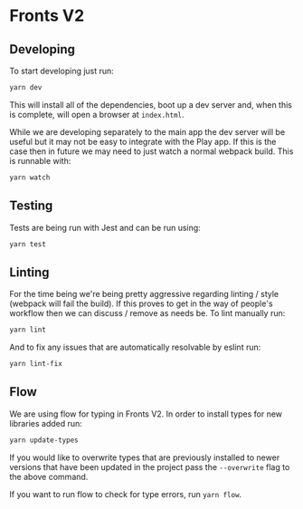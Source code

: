 # Fronts V2

## Developing

To start developing just run:

```bash
yarn dev
```

This will install all of the dependencies, boot up a dev server and, when this
is complete, will open a browser at `index.html`.

While we are developing separately to the main app the dev server will be
useful but it may not be easy to integrate with the Play app. If this is the
case then in future we may need to just watch a normal webpack build. This is
runnable with:

```bash
yarn watch
```

## Testing

Tests are being run with Jest and can be run using:

```bash
yarn test
```

## Linting
For the time being we're being pretty aggressive regarding linting / style
(webpack will fail the build). If this proves to get in the way of people's
workflow then we can discuss / remove as needs be. To lint manually run:

```bash
yarn lint
```

And to fix any issues that are automatically resolvable by eslint run:

```bash
yarn lint-fix
```

## Flow
We are using flow for typing in Fronts V2. In order to install types for new
libraries added run:

```bash
yarn update-types
```

If you would like to overwrite types that are previously installed to newer
versions that have been updated in the project pass the `--overwrite` flag to
the above command.

If you want to run flow to check for type errors, run `yarn flow`.
